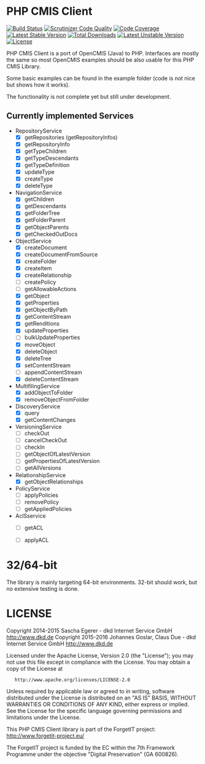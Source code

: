 PHP CMIS Client
===============

[![Build Status](https://api.travis-ci.org/dkd/php-cmis-client.svg)](https://travis-ci.org/dkd/php-cmis-client)
[![Scrutinizer Code Quality](https://scrutinizer-ci.com/g/dkd/php-cmis-client/badges/quality-score.png?b=master)](https://scrutinizer-ci.com/g/dkd/php-cmis-client/?branch=master)
[![Code Coverage](https://scrutinizer-ci.com/g/dkd/php-cmis-client/badges/coverage.png?b=master)](https://scrutinizer-ci.com/g/dkd/php-cmis-client/?branch=master)
[![Latest Stable Version](https://poser.pugx.org/dkd/php-cmis/v/stable.svg)](https://packagist.org/packages/dkd/php-cmis)
[![Total Downloads](https://poser.pugx.org/dkd/php-cmis/downloads.svg)](https://packagist.org/packages/dkd/php-cmis)
[![Latest Unstable Version](https://poser.pugx.org/dkd/php-cmis/v/unstable.svg)](https://packagist.org/packages/dkd/php-cmis)
[![License](https://poser.pugx.org/dkd/php-cmis/license.svg)](https://packagist.org/packages/dkd/php-cmis)

PHP CMIS Client is a port of OpenCMIS (Java) to PHP.
Interfaces are mostly the same so most OpenCMIS examples should
be also usable for this PHP CMIS Library.

Some basic examples can be found in the example folder
(code is not nice but shows how it works).

The functionality is not complete yet but still under development.

Currently implemented Services
------------------------------

- RepositoryService
  - [x] getRepositories (getRepositoryInfos)
  - [x] getRepositoryInfo
  - [x] getTypeChildren
  - [x] getTypeDescendants
  - [x] getTypeDefinition
  - [x] updateType
  - [x] createType
  - [x] deleteType
- NavigationService
  - [x] getChildren
  - [x] getDescendants
  - [x] getFolderTree
  - [x] getFolderParent
  - [x] getObjectParents
  - [x] getCheckedOutDocs
- ObjectService
  - [x] createDocument
  - [x] createDocumentFromSource
  - [x] createFolder
  - [x] createItem
  - [x] createRelationship
  - [ ] createPolicy
  - [ ] getAllowableActions
  - [x] getObject
  - [x] getProperties
  - [x] getObjectByPath
  - [x] getContentStream
  - [x] getRenditions
  - [x] updateProperties
  - [ ] bulkUpdateProperties
  - [x] moveObject
  - [x] deleteObject
  - [x] deleteTree
  - [x] setContentStream
  - [ ] appendContentStream
  - [x] deleteContentStream
- MultifilingService
  - [x] addObjectToFolder
  - [x] removeObjectFromFolder
- DiscoveryService
  - [x] query
  - [x] getContentChanges
- VersioningService
  - [ ] checkOut
  - [ ] cancelCheckOut
  - [ ] checkIn
  - [ ] getObjectOfLatestVersion
  - [ ] getPropertiesOfLatestVersion
  - [ ] getAllVersions
- RelationshipService
  - [x] getObjectRelationships
- PolicyService
  - [ ] applyPolicies
  - [ ] removePolicy
  - [ ] getAppliedPolicies
- AclSservice
  - [ ] getACL
  - [ ] applyACL


32/64-bit
=======
  The library is mainly targeting 64-bit environments. 32-bit should work, but no extensive testing is done.

LICENSE
=======
   Copyright 2014-2015 Sascha Egerer - dkd Internet Service GmbH <http://www.dkd.de>
   Copyright 2015-2016 Johannes Goslar, Claus Due - dkd Internet Service GmbH <http://www.dkd.de>

   Licensed under the Apache License, Version 2.0 (the "License");
   you may not use this file except in compliance with the License.
   You may obtain a copy of the License at

       http://www.apache.org/licenses/LICENSE-2.0

   Unless required by applicable law or agreed to in writing, software
   distributed under the License is distributed on an "AS IS" BASIS,
   WITHOUT WARRANTIES OR CONDITIONS OF ANY KIND, either express or implied.
   See the License for the specific language governing permissions and
   limitations under the License.

   This PHP CMIS Client library is part of the ForgetIT project: <http://www.forgetit-project.eu/>

   The ForgetIT project is funded by the EC within the 7th Framework Programme under the objective "Digital Preservation" (GA 600826).

